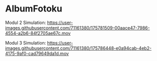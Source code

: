 # AlbumFotoku

Modul 2 Simulation:
https://user-images.githubusercontent.com/71161380/175781509-00aace47-7986-4554-a2b6-84f2705ae67c.mov

Modul 3 Simulation:
https://user-images.githubusercontent.com/71161380/175786448-e0a94cab-4eb2-4175-9af0-cad79649da1d.mov


